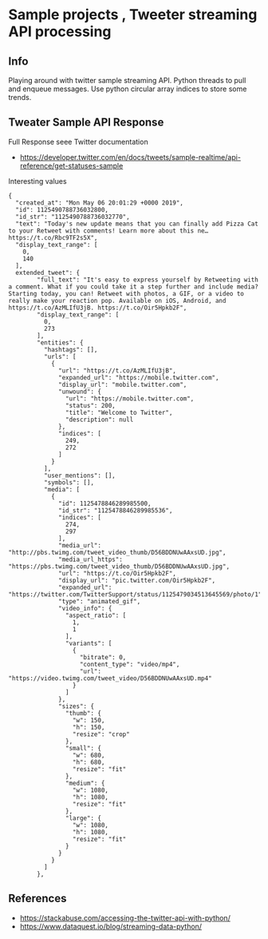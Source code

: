 
# Sample projects , Tweeter streaming API processing

## Info
Playing around with twitter sample streaming API.
Python threads to pull and enqueue messages.
Use python circular array indices to store some trends.



## Tweater Sample API Response
Full Response seee Twitter documentation
 - https://developer.twitter.com/en/docs/tweets/sample-realtime/api-reference/get-statuses-sample

Interesting values
```
{
  "created_at": "Mon May 06 20:01:29 +0000 2019",
  "id": 1125490788736032800,
  "id_str": "1125490788736032770",
  "text": "Today's new update means that you can finally add Pizza Cat to your Retweet with comments! Learn more about this ne… https://t.co/Rbc9TF2s5X",
  "display_text_range": [
    0,
    140
  ],
  extended_tweet": {
        "full_text": "It's easy to express yourself by Retweeting with a comment. What if you could take it a step further and include media? Starting today, you can! Retweet with photos, a GIF, or a video to really make your reaction pop. Available on iOS, Android, and https://t.co/AzMLIfU3jB. https://t.co/Oir5Hpkb2F",
        "display_text_range": [
          0,
          273
        ],
        "entities": {
          "hashtags": [],
          "urls": [
            {
              "url": "https://t.co/AzMLIfU3jB",
              "expanded_url": "https://mobile.twitter.com",
              "display_url": "mobile.twitter.com",
              "unwound": {
                "url": "https://mobile.twitter.com",
                "status": 200,
                "title": "Welcome to Twitter",
                "description": null
              },
              "indices": [
                249,
                272
              ]
            }
          ],
          "user_mentions": [],
          "symbols": [],
          "media": [
            {
              "id": 1125478846289985500,
              "id_str": "1125478846289985536",
              "indices": [
                274,
                297
              ],
              "media_url": "http://pbs.twimg.com/tweet_video_thumb/D56BDDNUwAAxsUD.jpg",
              "media_url_https": "https://pbs.twimg.com/tweet_video_thumb/D56BDDNUwAAxsUD.jpg",
              "url": "https://t.co/Oir5Hpkb2F",
              "display_url": "pic.twitter.com/Oir5Hpkb2F",
              "expanded_url": "https://twitter.com/TwitterSupport/status/1125479034513645569/photo/1",
              "type": "animated_gif",
              "video_info": {
                "aspect_ratio": [
                  1,
                  1
                ],
                "variants": [
                  {
                    "bitrate": 0,
                    "content_type": "video/mp4",
                    "url": "https://video.twimg.com/tweet_video/D56BDDNUwAAxsUD.mp4"
                  }
                ]
              },
              "sizes": {
                "thumb": {
                  "w": 150,
                  "h": 150,
                  "resize": "crop"
                },
                "small": {
                  "w": 680,
                  "h": 680,
                  "resize": "fit"
                },
                "medium": {
                  "w": 1080,
                  "h": 1080,
                  "resize": "fit"
                },
                "large": {
                  "w": 1080,
                  "h": 1080,
                  "resize": "fit"
                }
              }
            }
          ]
        },

```

## References
- https://stackabuse.com/accessing-the-twitter-api-with-python/
- https://www.dataquest.io/blog/streaming-data-python/
